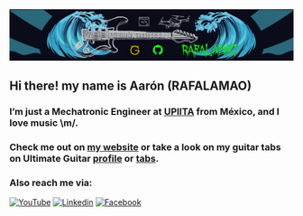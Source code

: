 <img src="jeje.png" width="3000">



## Hi there! my name is Aarón (RAFALAMAO)

### I’m just a Mechatronic Engineer at [UPIITA](https://www.upiita.ipn.mx/) from México, and I love music \m/.

### Check me out on [my website](https://rafalamao.github.io/) or take a look on my guitar tabs on Ultimate Guitar [profile](https://www.ultimate-guitar.com/u/perroconpelos) or [tabs](https://www.ultimate-guitar.com/contribution/11629152-perroconpelos/tabs).

### Also reach me via:

[![YouTube](https://img.shields.io/badge/YouTube-D14836?style=for-the-badge&logo=youtube&logoColor=white)](https://www.youtube.com/channel/UCURD3N9TC9OJn0BWRf2J8oA)
[![Linkedin](https://img.shields.io/badge/LinkedIn-0077B5?style=for-the-badge&logo=linkedin&logoColor=white)](https://www.linkedin.com/in/aar%C3%B3n-ju%C3%A1rez-aa42361ab/)
[![Facebook](https://img.shields.io/badge/Facebook-1877F2?style=for-the-badge&logo=facebook&logoColor=white)](https://www.facebook.com/rafalamao96/)
